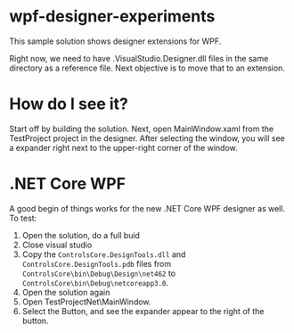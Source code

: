 # wpf-designer-experiments

This sample solution shows designer extensions for WPF. 

Right now, we need to have .VisualStudio.Designer.dll files in the same directory as a reference file. Next objective is to move that to an extension.

# How do I see it?

Start off by building the solution. Next, open MainWindow.xaml from the TestProject project in the designer. After selecting the window, you will see a expander right next to the upper-right corner of the window.

# .NET Core WPF

A good begin of things works for the new .NET Core WPF designer as well.
To test: 

1. Open the solution, do a full buid
2. Close visual studio
3. Copy the `ControlsCore.DesignTools.dll` and `ControlsCore.DesignTools.pdb` files from `ControlsCore\bin\Debug\Design\net462` to `ControlsCore\bin\Debug\netcoreapp3.0`.
4. Open the solution again
5. Open TestProjectNet\MainWindow. 
6. Select the Button, and see the expander appear to the right of the button.